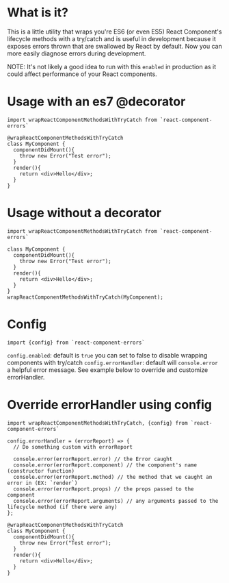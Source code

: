 
# What is it?

This is a little utility that wraps you're ES6 (or even ES5) React Component's lifecycle methods
with a try/catch and is useful in development because it exposes errors thrown that are swallowed by React by default.
Now you can more easily diagnose errors during development.

NOTE: It's not likely a good idea to run with this `enabled` in production as it could affect performance of your React components.

# Usage with an es7 @decorator
```
import wrapReactComponentMethodsWithTryCatch from `react-component-errors`

@wrapReactComponentMethodsWithTryCatch
class MyComponent {
  componentDidMount(){
    throw new Error("Test error");
  }
  render(){
    return <div>Hello</div>;
  }
}
```


# Usage without a decorator
```
import wrapReactComponentMethodsWithTryCatch from `react-component-errors`

class MyComponent {
  componentDidMount(){
    throw new Error("Test error");
  }
  render(){
    return <div>Hello</div>;
  }
}
wrapReactComponentMethodsWithTryCatch(MyComponent);
```

# Config

```
import {config} from `react-component-errors`
```

`config.enabled`: default is `true` you can set to false to disable wrapping components with try/catch
`config.errorHandler`: default will `console.error` a helpful error message. See example below to override and customize errorHandler.

# Override errorHandler using config
```
import wrapReactComponentMethodsWithTryCatch, {config} from `react-component-errors`

config.errorHandler = (errorReport) => {
  // Do something custom with errorReport

  console.error(errorReport.error) // the Error caught
  console.error(errorReport.component) // the component's name (constructor function)
  console.error(errorReport.method) // the method that we caught an error in (EX: `render`)
  console.error(errorReport.props) // the props passed to the component
  console.error(errorReport.arguments) // any arguments passed to the lifecycle method (if there were any)
};

@wrapReactComponentMethodsWithTryCatch
class MyComponent {
  componentDidMount(){
    throw new Error("Test error");
  }
  render(){
    return <div>Hello</div>;
  }
}
```
